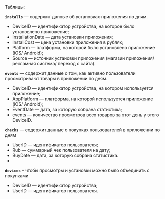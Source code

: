Таблицы:   

<code><b>installs</b></code> — содержит данные об установках приложения по дням.

* DeviceID — идентификатор устройства, на которое было установлено приложение;
* InstallationDate — дата установки приложения;
* InstallCost — цена установки приложения в рублях;
* Platform — платформа, на которой было установлено приложение (iOS/ Android);
* Source — источник установки приложения (магазин приложения/ рекламная система/ переход с сайта).

<code><b>events</b></code> — содержит данные о том, как активно пользователи просматривают товары в приложении по дням.

* DeviceID — идентификатор устройства, на котором используется приложение;
* AppPlatform — платформа, на которой используется приложение (iOS/ Android);
* EventDate — дата, за которую собрана статистика;
* events — количество просмотров всех товаров за этот день у этого DeviceID.

<code><b>checks</b></code> — содержит данные о покупках пользователей в приложении по дням

* UserID — идентификатор пользователя;
* Rub — суммарный чек пользователя на дату;
* BuyDate — дата, за которую собрана статистика.
* 
<code><b>devices</b></code> – чтобы просмотры и установки можно было объединить с покупками

* DeviceID — идентификатор устройства;
* UserID — идентификатор пользователя.
